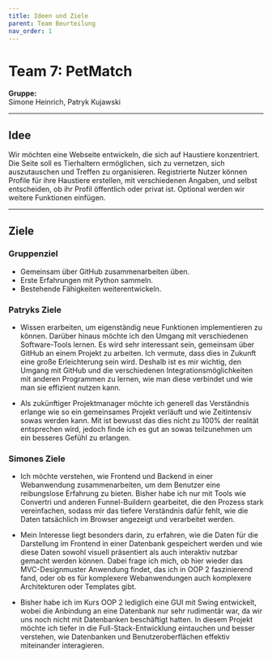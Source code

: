 ```yaml
---
title: Ideen und Ziele
parent: Team Beurteilung
nav_order: 1
---
```


# Team 7: PetMatch

**Gruppe:**  
Simone Heinrich, Patryk Kujawski  

---

## Idee
Wir möchten eine Webseite entwickeln, die sich auf Haustiere konzentriert. Die Seite soll es Tierhaltern ermöglichen, sich zu vernetzen, sich auszutauschen und Treffen zu organisieren. Registrierte Nutzer können Profile für ihre Haustiere erstellen, mit verschiedenen Angaben, und selbst entscheiden, ob ihr Profil öffentlich oder privat ist. Optional werden wir weitere Funktionen einfügen.

---

## Ziele

### Gruppenziel
- Gemeinsam über GitHub zusammenarbeiten üben.
- Erste Erfahrungen mit Python sammeln.
- Bestehende Fähigkeiten weiterentwickeln.

### Patryks Ziele
- Wissen erarbeiten, um eigenständig neue Funktionen implementieren zu können. Darüber hinaus möchte ich den Umgang mit verschiedenen Software-Tools lernen. Es wird sehr interessant sein, gemeinsam über GitHub an einem Projekt zu arbeiten. Ich vermute, dass dies in Zukunft eine große Erleichterung sein wird. Deshalb ist es mir wichtig, den Umgang mit GitHub und die verschiedenen Integrationsmöglichkeiten mit anderen Programmen zu lernen, wie man diese verbindet und wie man sie effizient nutzen kann.

- Als zukünftiger Projektmanager möchte ich generell das Verständnis erlange wie so ein gemeinsames Projekt verläuft und wie Zeitintensiv sowas werden kann. Mit ist bewusst das dies nicht zu 100% der realität entsprechen wird, jedoch finde ich es gut an sowas teilzunehmen um ein besseres Gefühl zu erlangen. 

### Simones Ziele
- Ich möchte verstehen, wie Frontend und Backend in einer Webanwendung zusammenarbeiten, um dem Benutzer eine reibungslose Erfahrung zu bieten. Bisher habe ich nur mit Tools wie Convertri und anderen Funnel-Buildern gearbeitet, die den Prozess stark vereinfachen, sodass mir das tiefere Verständnis dafür fehlt, wie die Daten tatsächlich im Browser angezeigt und verarbeitet werden.

- Mein Interesse liegt besonders darin, zu erfahren, wie die Daten für die Darstellung im Frontend in einer Datenbank gespeichert werden und wie diese Daten sowohl visuell präsentiert als auch interaktiv nutzbar gemacht werden können. Dabei frage ich mich, ob hier wieder das MVC-Designmuster Anwendung findet, das ich in OOP 2 faszinierend fand, oder ob es für komplexere Webanwendungen auch komplexere Architekturen oder Templates gibt.

- Bisher habe ich im Kurs OOP 2 lediglich eine GUI mit Swing entwickelt, wobei die Anbindung an eine Datenbank nur sehr rudimentär war, da wir uns noch nicht mit Datenbanken beschäftigt hatten. In diesem Projekt möchte ich tiefer in die Full-Stack-Entwicklung eintauchen und besser verstehen, wie Datenbanken und Benutzeroberflächen effektiv miteinander interagieren.